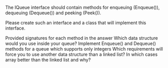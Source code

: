 The IQueue interface should contain methods for enqueuing (Enqueue()), dequeuing (Dequeue()) and peeking (Peek()).

Please create such an interface and a class that will implement this interface.

Provided signatures for each method in the answer
Which data structure would you use inside your queue?
Implement Enqueue() and Dequeue() methods for a queue which supports only integers
Which requirements will force you to use another data structure than a linked list? In which cases array better than the linked list and why?